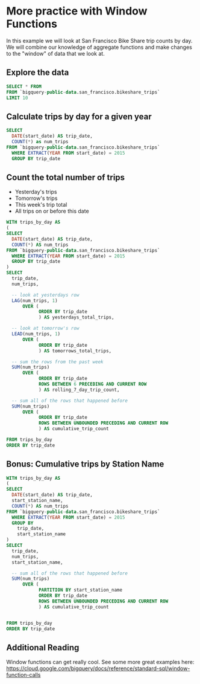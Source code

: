 # More practice with Window Functions

In this example we will look at San Francisco Bike Share trip counts by day. We will combine our knowledge of aggregate functions and make changes to the "window" of data that we look at. 

## Explore the data

```sql
SELECT * FROM 
FROM `bigquery-public-data.san_francisco.bikeshare_trips`
LIMIT 10
```

## Calculate trips by day for a given year

```sql
SELECT 
  DATE(start_date) AS trip_date,
  COUNT(*) as num_trips
FROM `bigquery-public-data.san_francisco.bikeshare_trips`
  WHERE EXTRACT(YEAR FROM start_date) = 2015
  GROUP BY trip_date
```

## Count the total number of trips

- Yesterday's trips
- Tomorrow's trips
- This week's trip total
- All trips on or before this date

```sql
WITH trips_by_day AS
(
SELECT 
  DATE(start_date) AS trip_date,
  COUNT(*) AS num_trips
FROM `bigquery-public-data.san_francisco.bikeshare_trips`
  WHERE EXTRACT(YEAR FROM start_date) = 2015
  GROUP BY trip_date
)
SELECT 
  trip_date,
  num_trips,

  -- look at yesterdays row
  LAG(num_trips, 1)
      OVER (
            ORDER BY trip_date
            ) AS yesterdays_total_trips,

  -- look at tomorrow's row
  LEAD(num_trips, 1)
      OVER (
            ORDER BY trip_date
            ) AS tomorrows_total_trips,

  -- sum the rows from the past week
  SUM(num_trips) 
      OVER (
            ORDER BY trip_date
            ROWS BETWEEN 6 PRECEDING AND CURRENT ROW
            ) AS rolling_7_day_trip_count,

  -- sum all of the rows that happened before
  SUM(num_trips) 
      OVER (
            ORDER BY trip_date
            ROWS BETWEEN UNBOUNDED PRECEDING AND CURRENT ROW
            ) AS cumulative_trip_count

FROM trips_by_day
ORDER BY trip_date
```

## Bonus: Cumulative trips by Station Name
```sql
WITH trips_by_day AS
(
SELECT 
  DATE(start_date) AS trip_date,
  start_station_name,
  COUNT(*) AS num_trips
FROM `bigquery-public-data.san_francisco.bikeshare_trips`
  WHERE EXTRACT(YEAR FROM start_date) = 2015
  GROUP BY 
  	trip_date,
  	start_station_name
)
SELECT 
  trip_date,
  num_trips,
  start_station_name,

  -- sum all of the rows that happened before
  SUM(num_trips) 
      OVER (
      		PARTITION BY start_station_name
            ORDER BY trip_date
            ROWS BETWEEN UNBOUNDED PRECEDING AND CURRENT ROW
            ) AS cumulative_trip_count


FROM trips_by_day
ORDER BY trip_date
```


## Additional Reading
Window functions can get really cool. See some more great examples here:
https://cloud.google.com/bigquery/docs/reference/standard-sql/window-function-calls